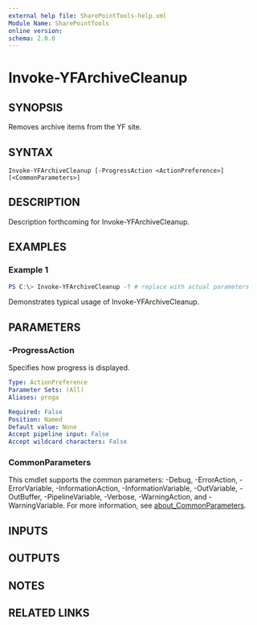 ```yaml
---
external help file: SharePointTools-help.xml
Module Name: SharePointTools
online version:
schema: 2.0.0
---
```


# Invoke-YFArchiveCleanup

## SYNOPSIS
Removes archive items from the YF site.

## SYNTAX

```
Invoke-YFArchiveCleanup [-ProgressAction <ActionPreference>] [<CommonParameters>]
```

## DESCRIPTION
Description forthcoming for Invoke-YFArchiveCleanup.

## EXAMPLES

### Example 1
```powershell
PS C:\> Invoke-YFArchiveCleanup -? # replace with actual parameters
```

Demonstrates typical usage of Invoke-YFArchiveCleanup.

## PARAMETERS

### -ProgressAction
Specifies how progress is displayed.

```yaml
Type: ActionPreference
Parameter Sets: (All)
Aliases: proga

Required: False
Position: Named
Default value: None
Accept pipeline input: False
Accept wildcard characters: False
```

### CommonParameters
This cmdlet supports the common parameters: -Debug, -ErrorAction, -ErrorVariable, -InformationAction, -InformationVariable, -OutVariable, -OutBuffer, -PipelineVariable, -Verbose, -WarningAction, and -WarningVariable. For more information, see [about_CommonParameters](http://go.microsoft.com/fwlink/?LinkID=113216).

## INPUTS

## OUTPUTS

## NOTES

## RELATED LINKS
